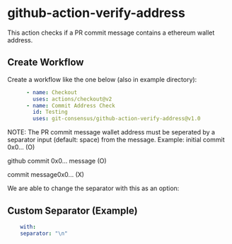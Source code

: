 # github-action-verify-address

This action checks if a PR commit message contains a ethereum wallet address.

## Create Workflow

Create a workflow like the one below (also in example directory):
```yaml
      - name: Checkout
        uses: actions/checkout@v2
      - name: Commit Address Check
        id: Testing
        uses: git-consensus/github-action-verify-address@v1.0
```

NOTE:
The PR commit message wallet address must be seperated by a separator input (default: space) from the message.
Example:
initial commit 0x0... (O)

github commit 0x0... message (O)

commit message0x0... (X)

We are able to change the separator with this as an option:

## Custom Separator (Example)
```yaml
    with:
    separator: "\n"
```
